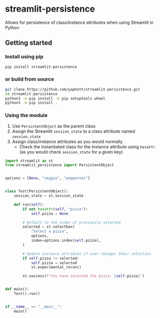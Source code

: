 # streamlit-persistence

Allows for persistence of class/instance attributes when using Streamlit in Python

## Getting started

### Install using pip

```bash
pip install streamlit-persistence
```

### or build from source

```bash
git clone https://github.com/yaphott/streamlit-persistence.git
cd streamlit-persistence
python3 -m pip install -U pip setuptools wheel
python3 -m pip install .
```

### Using the module

1. Use `PersistentObject` as the parent class
2. Assign the Streamlit `session_state` to a class attribute named `session_state`
3. Assign class/instance attributes as you would normally
   - Check the instantiated class for the instance attribute using `hasattr` (as you would check `session_state` for a given key)

```python
import streamlit as st
from streamlit_persistence import PersistentObject


options = [None, "veggie", "pepperoni"]


class Test(PersistentObject):
    session_state = st.session_state

    def run(self):
        if not hasattr(self, "pizza"):
            self.pizza = None

        # Default to the index of previously selected
        selected = st.selectbox(
            "Select a pizza",
            options,
            index=options.index(self.pizza),
        )

        # Update instance attribute if user changes their selection
        if self.pizza != selected:
            self.pizza = selected
            st.experimental_rerun()

        st.success(f"You have selected the pizza: {self.pizza}")


def main():
    Test().run()


if __name__ == "__main__":
    main()
```
